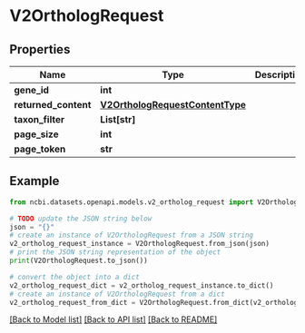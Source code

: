 # V2OrthologRequest


## Properties

Name | Type | Description | Notes
------------ | ------------- | ------------- | -------------
**gene_id** | **int** |  | [optional] 
**returned_content** | [**V2OrthologRequestContentType**](V2OrthologRequestContentType.md) |  | [optional] 
**taxon_filter** | **List[str]** |  | [optional] 
**page_size** | **int** |  | [optional] 
**page_token** | **str** |  | [optional] 

## Example

```python
from ncbi.datasets.openapi.models.v2_ortholog_request import V2OrthologRequest

# TODO update the JSON string below
json = "{}"
# create an instance of V2OrthologRequest from a JSON string
v2_ortholog_request_instance = V2OrthologRequest.from_json(json)
# print the JSON string representation of the object
print(V2OrthologRequest.to_json())

# convert the object into a dict
v2_ortholog_request_dict = v2_ortholog_request_instance.to_dict()
# create an instance of V2OrthologRequest from a dict
v2_ortholog_request_from_dict = V2OrthologRequest.from_dict(v2_ortholog_request_dict)
```
[[Back to Model list]](../README.md#documentation-for-models) [[Back to API list]](../README.md#documentation-for-api-endpoints) [[Back to README]](../README.md)


